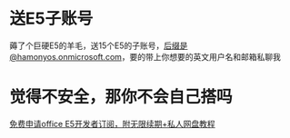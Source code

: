 # 送E5子账号
薅了个巨硬E5的羊毛，送15个E5的子账号，后缀是@hamonyos.onmicrosoft.com，要的带上你想要的英文用户名和邮箱私聊我


# 觉得不安全，那你不会自己搭吗
[免费申请office E5开发者订阅，附无限续期+私人网盘教程](https://blog.devyi.com/archives/388/)
